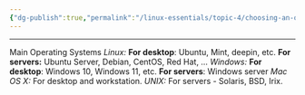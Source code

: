 ```yaml
---
{"dg-publish":true,"permalink":"/linux-essentials/topic-4/choosing-an-operating-system/","dgPassFrontmatter":true}
---
```


---
Main Operating Systems
_Linux:_
	**For desktop**: Ubuntu, Mint, deepin, etc.
	**For servers:** Ubuntu Server, Debian, CentOS, Red Hat, …
_Windows:_
	**For desktop**: Windows 10, Windows 11, etc.
	**For servers**: Windows server
_Mac OS X:_ For desktop and workstation.
_UNIX:_ For servers - Solaris, BSD, Irix.